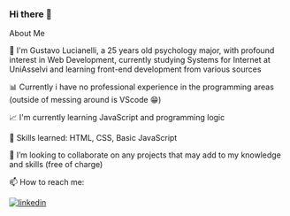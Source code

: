 ### Hi there 👋

<!--
**gustavoscarl/gustavoscarl** is a ✨ _special_ ✨ repository because its `README.md` (this file) appears on your GitHub profile.

Here are some ideas to get you started:

- 🔭 I’m currently working on ...
- 🌱 I’m currently learning ...
- 👯 I’m looking to collaborate on ...
- 🤔 I’m looking for help with ...
- 💬 Ask me about ...
- 📫 How to reach me: ...
- 😄 Pronouns: ...
- ⚡ Fun fact: ...
-->

About Me

🔭  I'm Gustavo Lucianelli, a 25 years old psychology major, with profound interest in Web Development, currently studying Systems for Internet at UniAsselvi and learning front-end development from various sources 


📊 Currently i have no professional experience in the programming areas (outside of messing around is VScode 😁)


📈 I'm currently learning JavaScript and programming logic


🥇 Skills learned: HTML, CSS, Basic JavaScript


👯 I’m looking to collaborate on any projects that may add to my knowledge and skills (free of charge)


📫 How to reach me:


[![linkedin](https://img.shields.io/badge/LinkedIn-0077B5?style=for-the-badge&logo=linkedin&logoColor=white)](https://www.linkedin.com/in/gustavo-scarcelli-lucianelli-95b834238/)



